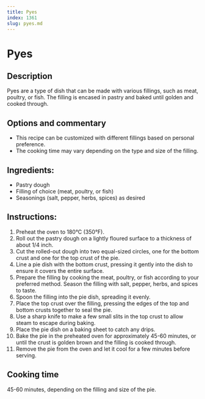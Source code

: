 ```yaml
---
title: Pyes
index: 1361
slug: pyes.md
---
```


# Pyes

## Description
Pyes are a type of dish that can be made with various fillings, such as meat, poultry, or fish. The filling is encased in pastry and baked until golden and cooked through.

## Options and commentary
- This recipe can be customized with different fillings based on personal preference.
- The cooking time may vary depending on the type and size of the filling.

## Ingredients:
- Pastry dough
- Filling of choice (meat, poultry, or fish)
- Seasonings (salt, pepper, herbs, spices) as desired

## Instructions:
1. Preheat the oven to 180°C (350°F).
2. Roll out the pastry dough on a lightly floured surface to a thickness of about 1/4 inch.
3. Cut the rolled-out dough into two equal-sized circles, one for the bottom crust and one for the top crust of the pie.
4. Line a pie dish with the bottom crust, pressing it gently into the dish to ensure it covers the entire surface.
5. Prepare the filling by cooking the meat, poultry, or fish according to your preferred method. Season the filling with salt, pepper, herbs, and spices to taste.
6. Spoon the filling into the pie dish, spreading it evenly.
7. Place the top crust over the filling, pressing the edges of the top and bottom crusts together to seal the pie.
8. Use a sharp knife to make a few small slits in the top crust to allow steam to escape during baking.
9. Place the pie dish on a baking sheet to catch any drips.
10. Bake the pie in the preheated oven for approximately 45-60 minutes, or until the crust is golden brown and the filling is cooked through.
11. Remove the pie from the oven and let it cool for a few minutes before serving.

## Cooking time
45-60 minutes, depending on the filling and size of the pie.